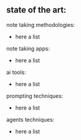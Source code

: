 ## state of the art:
note taking methodologies:
- here a list

note taking apps:
- here a list

ai tools:
- here a list

prompting techniques:
- here a list

agents techniques:
- here a list